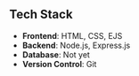 ## Tech Stack

- **Frontend**:  HTML, CSS, EJS
- **Backend**: Node.js, Express.js
- **Database**: Not yet
- **Version Control**: Git
